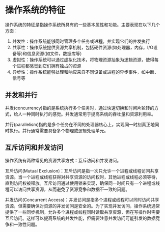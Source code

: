 # 操作系统的特征

操作系统的特征是指操作系统所具有的一些基本属性和功能。主要表现在以下几个方面：

1. 并发性：操作系统能够同时管理多个任务或进程，并实现它们的并发执行
2. 共享性：操作系统提供资源共享机制，包括硬件资源(如处理器，内存，I/O设备等)和信息资源(如文件，数据库等)
3. 虚拟性：操作系统可以通过虚拟化技术，将物理资源抽象为逻辑资源，使得每个进程都感觉到它们拥有独占的资源
4. 异步性：操作系统能够处理和响应来自不同设备或进程的异步事件，如中断、信号等

## 并发和并行

并发(concurrency)指的是系统执行多个任务时，通过快速切换和时间片轮转的方式，给人一种同时执行的感觉。并发通常用于提高系统的吞吐量和资源利用率。

并行(parallelism)指的是多个任务在不同的处理器核心上，实现同一时刻真正地同时执行。并行通常需要具备多个物理或逻辑处理单元。

## 互斥访问和并发访问

操作系统有两种常见的资源共享方式：互斥访问和并发访问。

互斥访问(Mutual Exclusion)：互斥访问是指一次只允许一个进程或线程访问共享资源。当一个进程或线程获得对共享资源的访问权时，其他进程或线程必须等待，直到访问权被释放。互斥访问通过使用锁来实现，确保同一时间只有一个进程或线程可以访问共享资源，从而避免了资源竞争和数据不一致的问题。

并发访问(Concurrent Access)：并发访问是指多个进程或线程可以同时访问共享资源，但需要确保对资源的并发访问是安全的。为了实现并发访问，操作系统通常提供了一些同步机制，允许多个进程或线程同时读取共享资源，但在写操作时需要互斥访问。这样可以提高系统的并发性能，但需要注意并发访问可能引发的数据竞争和一致性问题。
